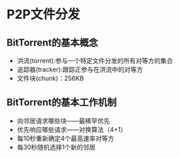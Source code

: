 <!--
 * @Descripttion: 
 * @version: 
 * @Author: WangQing
 * @email: 2749374330@qq.com
 * @Date: 2019-12-02 18:52:55
 * @LastEditors: WangQing
 * @LastEditTime: 2019-12-02 19:01:30
 -->
# P2P文件分发

## BitTorrent的基本概念

- 洪流(torrent):参与一个特定文件分发的所有对等方的集合
- 追踪器(tracker):跟踪正参与在洪流中的对等方
- 文件块(chunk)：256KB

## BitTorrent的基本工作机制

- 向邻居请求哪些块——最稀罕优先
- 优先响应哪些请求——对换算法（4+1）
- 每10秒重新确定4个最高速率对等方
- 每30秒随机选择1个新的邻居
